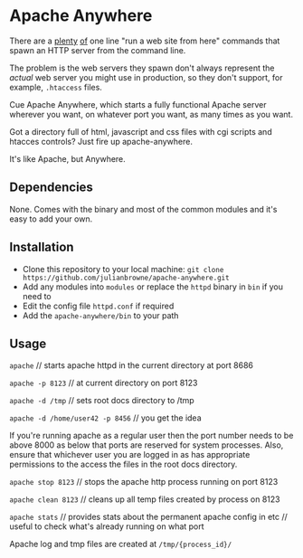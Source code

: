 
# Apache Anywhere

There are a [plenty](https://gist.github.com/willurd/5720255) [of](https://www.devdungeon.com/content/one-line-http-servers) one line "run a web site from here" commands that spawn an HTTP server from the command line.

The problem is the web servers they spawn don't always represent the _actual_ web server you might use
in production, so they don't support, for example, `.htaccess` files.

Cue Apache Anywhere, which starts a fully functional Apache server wherever you want, on whatever port you want, as many times as you want.

Got a directory full of html, javascript and css files with cgi scripts and htacces controls?
Just fire up apache-anywhere.

It's like Apache, but Anywhere.

## Dependencies

None. Comes with the binary and most of the common modules and it's easy to add your own.

## Installation

* Clone this repository to your local machine: `git clone https://github.com/julianbrowne/apache-anywhere.git`  
* Add any modules into `modules` or replace the `httpd` binary in `bin` if you need to  
* Edit the config file `httpd.conf` if required  
* Add the `apache-anywhere/bin` to your path  

## Usage

`apache`                            // starts apache httpd in the current directory at port 8686

`apache -p 8123`                    // at current directory on port 8123

`apache -d /tmp`                    // sets root docs directory to /tmp

`apache -d /home/user42 -p 8456`    // you get the idea

If you're running apache as a regular user then the port number needs to be above 8000 as below that ports
are reserved for system processes. Also, ensure that whichever user you are logged in as has appropriate permissions to the access the files in the root docs directory.

`apache stop 8123`                  // stops the apache http process running on port 8123

`apache clean 8123`                 // cleans up all temp files created by process on 8123

`apache stats`                      // provides stats about the permanent apache config in etc
                                        // useful to check what's already running on what port

Apache log and tmp files are created at `/tmp/{process_id}/`

